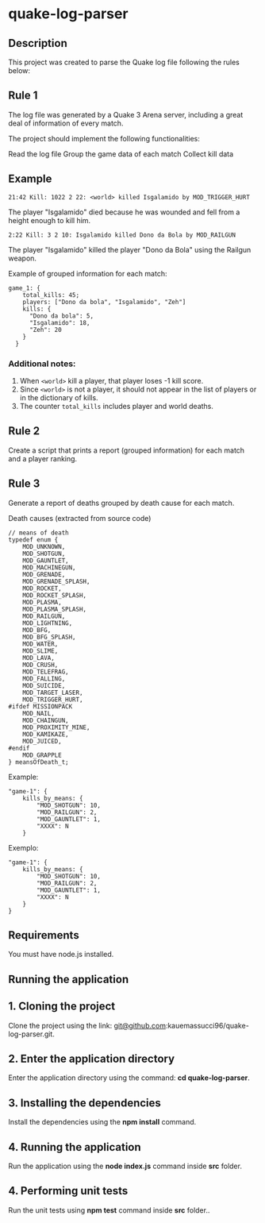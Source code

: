 # quake-log-parser

## Description

This project was created to parse the Quake log file following the rules below:

## Rule 1

The log file was generated by a Quake 3 Arena server, including a great deal of information of every match.

The project should implement the following functionalities:

Read the log file
Group the game data of each match
Collect kill data

## Example

  	21:42 Kill: 1022 2 22: <world> killed Isgalamido by MOD_TRIGGER_HURT
  
The player "Isgalamido" died because he was wounded and fell from a height enough to kill him.

  	2:22 Kill: 3 2 10: Isgalamido killed Dono da Bola by MOD_RAILGUN
  
The player "Isgalamido" killed the player "Dono da Bola" using the Railgun weapon.
  
Example of grouped information for each match:

    game_1: {
	    total_kills: 45;
	    players: ["Dono da bola", "Isgalamido", "Zeh"]
	    kills: {
	      "Dono da bola": 5,
	      "Isgalamido": 18,
	      "Zeh": 20
	    }
	  }
    
### Additional notes:

1. When `<world>` kill a player, that player loses -1 kill score.
2. Since `<world>` is not a player, it should not appear in the list of players or in the dictionary of kills.
3. The counter `total_kills` includes player and world deaths.
  
## Rule 2
  
Create a script that prints a report (grouped information) for each match and a player ranking.
  
## Rule 3
  
Generate a report of deaths grouped by death cause for each match.

Death causes (extracted from source code)

	// means of death
	typedef enum {
		MOD_UNKNOWN,
		MOD_SHOTGUN,
		MOD_GAUNTLET,
		MOD_MACHINEGUN,
		MOD_GRENADE,
		MOD_GRENADE_SPLASH,
		MOD_ROCKET,
		MOD_ROCKET_SPLASH,
		MOD_PLASMA,
		MOD_PLASMA_SPLASH,
		MOD_RAILGUN,
		MOD_LIGHTNING,
		MOD_BFG,
		MOD_BFG_SPLASH,
		MOD_WATER,
		MOD_SLIME,
		MOD_LAVA,
		MOD_CRUSH,
		MOD_TELEFRAG,
		MOD_FALLING,
		MOD_SUICIDE,
		MOD_TARGET_LASER,
		MOD_TRIGGER_HURT,
	#ifdef MISSIONPACK
		MOD_NAIL,
		MOD_CHAINGUN,
		MOD_PROXIMITY_MINE,
		MOD_KAMIKAZE,
		MOD_JUICED,
	#endif
		MOD_GRAPPLE
	} meansOfDeath_t;

Example:

	"game-1": {
		kills_by_means: {
			"MOD_SHOTGUN": 10,
			"MOD_RAILGUN": 2,
			"MOD_GAUNTLET": 1,
			"XXXX": N
		}
	

Exemplo:

	"game-1": {
		kills_by_means: {
			"MOD_SHOTGUN": 10,
			"MOD_RAILGUN": 2,
			"MOD_GAUNTLET": 1,
			"XXXX": N
		}
	}


## Requirements

You must have node.js installed.

## Running the application

## 1. Cloning the project
	
Clone the project using the link: git@github.com:kauemassucci96/quake-log-parser.git.

## 2. Enter the application directory

Enter the application directory using the command: **cd quake-log-parser**.

## 3. Installing the dependencies

Install the dependencies using the **npm install** command.

## 4. Running the application

Run the application using the **node index.js** command inside **src** folder.

## 4. Performing unit tests

Run the unit tests using **npm test** command inside **src** folder..
